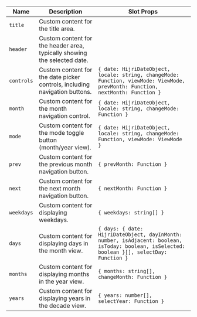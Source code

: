 | Name       | Description                                                                | Slot Props                                                                                                                                   |
| ---------- | -------------------------------------------------------------------------- | -------------------------------------------------------------------------------------------------------------------------------------------- |
| `title`    | Custom content for the title area.                                         |                                                                                                                                              |
| `header`   | Custom content for the header area, typically showing the selected date.   |                                                                                                                                              |
| `controls` | Custom content for the date picker controls, including navigation buttons. | `{ date: HijriDateObject, locale: string, changeMode: Function, viewMode: ViewMode, prevMonth: Function, nextMonth: Function }`              |
| `month`    | Custom content for the month navigation control.                           | `{ date: HijriDateObject, locale: string, changeMode: Function }`                                                                            |
| `mode`     | Custom content for the mode toggle button (month/year view).               | `{ date: HijriDateObject, locale: string, changeMode: Function, viewMode: ViewMode }`                                                        |
| `prev`     | Custom content for the previous month navigation button.                   | `{ prevMonth: Function }`                                                                                                                    |
| `next`     | Custom content for the next month navigation button.                       | `{ nextMonth: Function }`                                                                                                                    |
| `weekdays` | Custom content for displaying weekdays.                                    | `{ weekdays: string[] }`                                                                                                                     |
| `days`     | Custom content for displaying days in the month view.                      | `{ days: { date: HijriDateObject, dayInMonth: number, isAdjacent: boolean, isToday: boolean, isSelected: boolean }[], selectDay: Function }` |
| `months`   | Custom content for displaying months in the year view.                     | `{ months: string[], changeMonth: Function }`                                                                                                |
| `years`    | Custom content for displaying years in the decade view.                    | `{ years: number[], selectYear: Function }`                                                                                                  |
